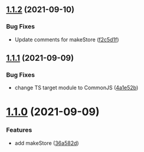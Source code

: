## [1.1.2](https://github.com/baiyezi/react/compare/v1.1.1...v1.1.2) (2021-09-10)


### Bug Fixes

* Update comments for makeStore ([f2c5d1f](https://github.com/baiyezi/react/commit/f2c5d1f2a1ee3e165fb8fb39bfa767a0603f8033))

## [1.1.1](https://github.com/baiyezi/react/compare/v1.1.0...v1.1.1) (2021-09-09)


### Bug Fixes

* change TS target module to CommonJS ([4a1e52b](https://github.com/baiyezi/react/commit/4a1e52b2183420f9789d477166004560dbd7e62b))

# [1.1.0](https://github.com/baiyezi/react/compare/v1.0.0...v1.1.0) (2021-09-09)


### Features

* add makeStore ([36a582d](https://github.com/baiyezi/react/commit/36a582d3902d176ade78b4bfd7ee5d9f00ab13ad))
